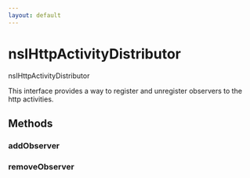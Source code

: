 ```yaml
---
layout: default
---
```


# nsIHttpActivityDistributor #
  
nsIHttpActivityDistributor  
  
This interface provides a way to register and unregister observers to the  
http activities.  
  

## Methods ##

### addObserver ###

### removeObserver ###

